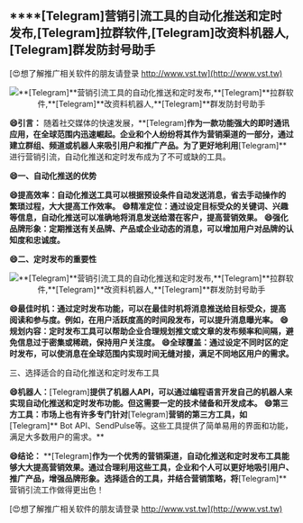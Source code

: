 ## ****[Telegram]**营销引流工具的自动化推送和定时发布,**[Telegram]**拉群软件,**[Telegram]**改资料机器人,**[Telegram]**群发防封号助手**

[😍想了解推广相关软件的朋友请登录 http://www.vst.tw](http://www.vst.tw)

 <center><img src="https://vst.tw/MP4/tuiguang/png/3.png" alt="**[Telegram]**营销引流工具的自动化推送和定时发布,**[Telegram]**拉群软件,**[Telegram]**改资料机器人,**[Telegram]**群发防封号助手"></center>

**😄引言：**
随着社交媒体的快速发展，**[Telegram]**作为一款功能强大的即时通讯应用，在全球范围内迅速崛起。企业和个人纷纷将其作为营销渠道的一部分，通过建立群组、频道或机器人来吸引用户和推广产品。为了更好地利用**[Telegram]**进行营销引流，自动化推送和定时发布成为了不可或缺的工具。

**😄一、自动化推送的优势**

**😄提高效率：自动化推送工具可以根据预设条件自动发送消息，省去手动操作的繁琐过程，大大提高工作效率。**
**😄精准定位：通过设定目标受众的关键词、兴趣等信息，自动化推送可以准确地将消息发送给潜在客户，提高营销效果。**
**😄强化品牌形象：定期推送有关品牌、产品或企业动态的消息，可以增加用户对品牌的认知度和忠诚度。**

**😄二、定时发布的重要性**

 <center><img src="https://vst.tw/MP4/tuiguang/png/6.png" alt="**[Telegram]**营销引流工具的自动化推送和定时发布,**[Telegram]**拉群软件,**[Telegram]**改资料机器人,**[Telegram]**群发防封号助手"></center>

**😄最佳时机：通过定时发布功能，可以在最佳时机将消息推送给目标受众，提高阅读和参与度。例如，在用户活跃度高的时间段发布，可以提升消息曝光率。**
**😄规划内容：定时发布工具可以帮助企业合理规划推文或文章的发布频率和间隔，避免信息过于密集或稀疏，保持用户关注度。**
**😄全球覆盖：通过设定不同时区的定时发布，可以使消息在全球范围内实现时间无缝对接，满足不同地区用户的需求。**

三、选择适合的自动化推送和定时发布工具

**😄机器人：**[Telegram]**提供了机器人API，可以通过编程语言开发自己的机器人来实现自动化推送和定时发布功能。但这需要一定的技术储备和开发成本。**
**😄第三方工具：市场上也有许多专门针对**[Telegram]**营销的第三方工具，如**[Telegram]** Bot API、SendPulse等。这些工具提供了简单易用的界面和功能，满足大多数用户的需求。**

**😄结论：**
**[Telegram]**作为一个优秀的营销渠道，自动化推送和定时发布工具能够大大提高营销效果。通过合理利用这些工具，企业和个人可以更好地吸引用户、推广产品，增强品牌形象。选择适合的工具，并结合营销策略，将**[Telegram]**营销引流工作做得更出色！

[😍想了解推广相关软件的朋友请登录 http://www.vst.tw](http://www.vst.tw)



